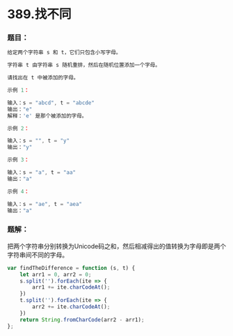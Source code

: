 # 389.找不同

### 题目：

```javascript
给定两个字符串 s 和 t，它们只包含小写字母。

字符串 t 由字符串 s 随机重排，然后在随机位置添加一个字母。

请找出在 t 中被添加的字母。

示例 1：

输入：s = "abcd", t = "abcde"
输出："e"
解释：'e' 是那个被添加的字母。

示例 2：

输入：s = "", t = "y"
输出："y"

示例 3：

输入：s = "a", t = "aa"
输出："a"

示例 4：

输入：s = "ae", t = "aea"
输出："a"
```

### 

### 题解：

把两个字符串分别转换为Unicode码之和，然后相减得出的值转换为字母即是两个字符串间不同的字母。

```javascript
var findTheDifference = function (s, t) {
    let arr1 = 0, arr2 = 0;
    s.split('').forEach(ite => {
        arr1 += ite.charCodeAt();
    })
    t.split('').forEach(ite => {
        arr2 += ite.charCodeAt();
    })
    return String.fromCharCode(arr2 - arr1);
};
```

